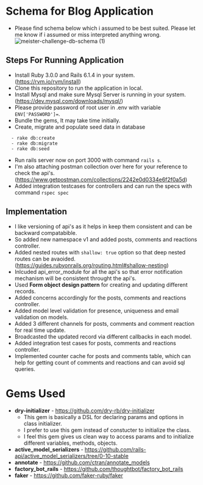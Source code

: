 # Schema for Blog Application
- Please find schema below which i assumed to be best suited. Please let me know if i assumed or miss interpreted anything wrong.
![meister-challenge-db-schema (1)](https://user-images.githubusercontent.com/30047443/126215313-7bfb2536-5ffe-4e1d-a6c8-8fed8216b250.png)

## Steps For Running Application
- Install Ruby 3.0.0 and Rails 6.1.4 in your system.(https://rvm.io/rvm/install)
- Clone this repository to run the application in local.
- Install Mysql and make sure Mysql Server is running in your system.(https://dev.mysql.com/downloads/mysql/)
- Please provide password of root user in .env with variable` ENV['PASSWORD']=`.
- Bundle the gems, It may take time initially.
- Create, migrate and populate seed data in database
```
  - rake db:create
  - rake db:migrate
  - rake db:seed
```
- Run rails server now on port 3000 with command `rails s`.
- I'm also attaching postman collection over here for your reference to check the api's.(https://www.getpostman.com/collections/2242e0d0334e6f2f0a5d)
- Added integration testcases for controllers and can run the specs with command `rspec spec`

## Implementation
- I like versioning of api's as it helps in keep them consistent and can be backward compatabible.
- So added new namespace v1 and added posts, comments and reactions controller.
- Added nested routes with `shallow: true` option so that deep nested routes can be avaoided.(https://guides.rubyonrails.org/routing.html#shallow-nesting)
- Inlcuded api_error_module for all the api's so that error notification mechanism will be consistent throught the api's.
- Used **Form object design pattern** for creating and updating different records.
- Added concerns accordingly for the posts, comments and reactions controller.
- Added model level validation for presence, uniqueness and email validation on models.
- Added 3 different channels for posts, comments and comment reaction for real time update.
- Broadcasted the updated record via different callbacks in each model.
- Added integration test cases for posts, comments and reactions controller.
- Implemented counter cache for posts and comments table, which can help for getting count of comments and reactions and can avoid sql queries.

# Gems Used
- **dry-initializer** - https://github.com/dry-rb/dry-initializer
  - This gem is basically a DSL for declaring params and options in class initializer.
  - I prefer to use this gem instead of constucter to initialize the class.
  - I feel this gem gives us clean way to access params and to initialize different variables, methods, objects.
- **active_model_serializers** - https://github.com/rails-api/active_model_serializers/tree/0-10-stable
- **annotate** - https://github.com/ctran/annotate_models
- **factory_bot_rails** - https://github.com/thoughtbot/factory_bot_rails
- **faker** - https://github.com/faker-ruby/faker
